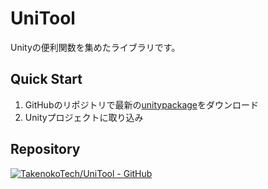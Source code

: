 # **UniTool**
Unityの便利関数を集めたライブラリです。

## Quick Start
1. GitHubのリポジトリで最新の[unitypackage](https://github.com/TakenokoTech/UniTool/releases)をダウンロード
2. Unityプロジェクトに取り込み

## Repository
[![TakenokoTech/UniTool - GitHub](https://gh-card.dev/repos/TakenokoTech/UniTool.svg)](https://github.com/TakenokoTech/UniTool)